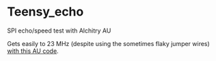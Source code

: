 # Teensy_echo

SPI echo/speed test with Alchitry AU

Gets easily to 23 MHz (despite using the sometimes flaky jumper wires) [with this AU code](https://github.com/dheijl/AlchitryAuTests/tree/main/echo_spi).

